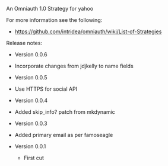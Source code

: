 An Omniauth 1.0 Strategy for yahoo

For more information see the following:

 * https://github.com/intridea/omniauth/wiki/List-of-Strategies

Release notes:

 * Version 0.0.6

  - Incorporate changes from jdjkelly to name fields

 * Version 0.0.5

  - Use HTTPS for social API

 * Version 0.0.4
 
  - Added skip_info? patch from mkdynamic

 * Version 0.0.3
 
  - Added primary email as per famoseagle
  
 * Version 0.0.1

   - First cut

